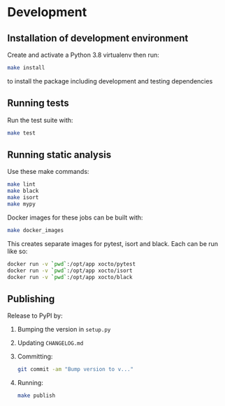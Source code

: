 # Development

## Installation of development environment

Create and activate a Python 3.8 virtualenv then run:

```sh
make install
```

to install the package including development and testing dependencies

## Running tests

Run the test suite with:

```sh
make test
```

## Running static analysis

Use these make commands:

```sh
make lint
make black
make isort
make mypy
```

Docker images for these jobs can be built with:

```sh
make docker_images
```

This creates separate images for pytest, isort and black. Each can be run like
so:

```sh
docker run -v `pwd`:/opt/app xocto/pytest
docker run -v `pwd`:/opt/app xocto/isort
docker run -v `pwd`:/opt/app xocto/black
```

## Publishing

Release to PyPI by:

1. Bumping the version in `setup.py`

2. Updating `CHANGELOG.md`

3. Committing:

   ```sh
   git commit -am "Bump version to v..."
   ```

4. Running:

   ```sh
   make publish
   ```
